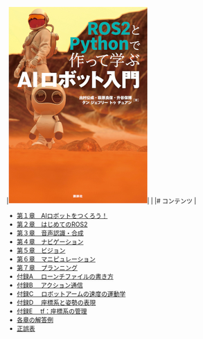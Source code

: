 |![AIロボット入門](https://github.com/AI-Robot-Book/.github/blob/main/airobot_book_small.jpg)|
| |# コンテンツ  |
- [第１章　AIロボットをつくろう！ ](https://github.com/AI-Robot-Book/chapter1) 
- [第２章　はじめてのROS2](https://github.com/AI-Robot-Book/chapter2)  
- [第３章　音声認識・合成](https://github.com/AI-Robot-Book/chapter3)
- [第４章　ナビゲーション](https://github.com/AI-Robot-Book/chapter4)
- [第５章　ビジョン](https://github.com/AI-Robot-Book/chapter5)
- [第６章　マニピュレーション](https://github.com/AI-Robot-Book/chapter6)
- [第７章　プランニング](https://github.com/AI-Robot-Book/chapter7)
- [付録A 　ローンチファイルの書き方](https://github.com/AI-Robot-Book/appendixA)
- [付録B 　アクション通信](https://github.com/AI-Robot-Book/appendixB)
- [付録C 　ロボットアームの速度の運動学](https://github.com/AI-Robot-Book/appendixC)
- [付録D 　座標系と姿勢の表現](https://github.com/AI-Robot-Book/appendixD)
- [付録E　 tf：座標系の管理](https://github.com/AI-Robot-Book/appendixE)
- [各章の解答例](https://github.com/AI-Robot-Book/answers)
- [正誤表](https://github.com/AI-Robot-Book/errata)
